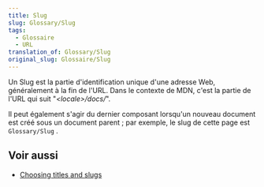 ```yaml
---
title: Slug
slug: Glossary/Slug
tags:
  - Glossaire
  - URL
translation_of: Glossary/Slug
original_slug: Glossaire/Slug
---
```


Un Slug est la partie d'identification unique d'une adresse Web, généralement à la fin de l'URL. Dans le contexte de MDN, c'est la partie de l'URL qui suit "_\<locale>/docs/_".

Il peut également s'agir du dernier composant lorsqu'un nouveau document est créé sous un document parent ; par exemple, le slug de cette page est `Glossary/Slug` .

## Voir aussi

- [Choosing titles and slugs](/fr/docs/MDN/Contribute/Guidelines/Writing_style_guide#Choosing_titles_and_slugs)

